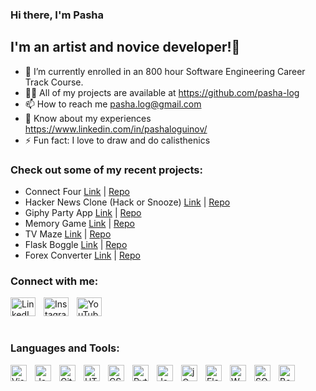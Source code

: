 ### Hi there, I'm Pasha 

## I'm an artist and novice developer!👋
- 🌱 I’m currently enrolled in an 800 hour Software Engineering Career Track Course.
- 👨‍💻 All of my projects are available at https://github.com/pasha-log
- 📫 How to reach me pasha.log@gmail.com 
- 📄 Know about my experiences https://www.linkedin.com/in/pashaloguinov/ 
- ⚡ Fun fact: I love to draw and do calisthenics

### Check out some of my recent projects:
- Connect Four [Link](https://pasha-log.github.io/connect-four-oo-version/) | [Repo](https://github.com/pasha-log/connect-four-oo-version)
- Hacker News Clone (Hack or Snooze) [Link](https://pasha-log.github.io/hack-or-snooze/) | [Repo](https://github.com/pasha-log/hack-or-snooze)
- Giphy Party App [Link](https://pasha-log.github.io/giphy-party-app/) | [Repo](https://github.com/pasha-log/giphy-party-app)
- Memory Game [Link](https://pasha-log.github.io/memory-game/) | [Repo](https://github.com/pasha-log/memory-game/tree/main)
- TV Maze [Link](https://pasha-log.github.io/tv-maze/) | [Repo](https://github.com/pasha-log/tv-maze)
- Flask Boggle [Link](https://pasha-boggle.herokuapp.com/) | [Repo](https://github.com/pasha-log/flask-boggle)
- Forex Converter [Link](https://pasha-forex-converter.herokuapp.com/) | [Repo](https://github.com/pasha-log/flask-forex-converter)

### Connect with me:
[<img align="left" alt="LinkedIn" height="30px" width="40px" src="https://raw.githubusercontent.com/rahuldkjain/github-profile-readme-generator/master/src/images/icons/Social/linked-in-alt.svg" style="padding-right:10px;" />][linkedin]
&nbsp;&nbsp;
[<img align="left" alt="Instagram" height="30px" width="40px" src="https://cdn.jsdelivr.net/npm/simple-icons@3.13.0/icons/instagram.svg" style="padding-right:10px;" />][instagram]
&nbsp;&nbsp;
[<img align="left" alt="YouTube" height="30px" width="40px" src="https://cdn.jsdelivr.net/npm/simple-icons@3.13.0/icons/youtube.svg" style="padding-right:10px;" />][youtube]

<br />

### Languages and Tools: 
[<img align="left" alt="Visual Studio Code" width="26px" src="https://cdn.jsdelivr.net/gh/devicons/devicon/icons/vscode/vscode-original.svg" style="padding-right:10px;" />][vscode]
[<img align="left" alt="JavaScript" width="26px" src="https://cdn.jsdelivr.net/gh/devicons/devicon/icons/javascript/javascript-original.svg" style="padding-right:10px;" />][javascript]
[<img align="left" alt="Git" width="26px" src="https://cdn.jsdelivr.net/gh/devicons/devicon/icons/git/git-original.svg" style="padding-right:10px;" />][github]
[<img align="left" alt="HTML5" width="26px" src="https://cdn.jsdelivr.net/gh/devicons/devicon/icons/html5/html5-original.svg" style="padding-right:10px;" />][html5] 
[<img align="left" alt="CSS3" width="26px" src="https://cdn.jsdelivr.net/gh/devicons/devicon/icons/css3/css3-original.svg" style="padding-right:10px;" />][css3]
[<img align="left" alt="Python3" width="26px" src="https://cdn.jsdelivr.net/npm/@programming-languages-logos/python@0.0.0/python.svg" style="padding-right:10px;" />][python]
[<img align="left" alt="Jasmine" width="26px" src="https://upload.wikimedia.org/wikipedia/en/2/22/Logo_jasmine.svg" style="padding-right:10px;" />][jasmine]
[<img align="left" alt="jQuery" width="26px" src="https://cdn.worldvectorlogo.com/logos/jquery-4.svg" style="padding-right:10px;" />][jquery]
[<img align="left" alt="Flask" width="26px" src="https://kevin-brown.com/images/flask-logo.svg" style="padding-right:10px;" />][flask]
[<img align="left" alt="WSL" width="26px" src="https://www.vectorlogo.zone/logos/ubuntu/ubuntu-icon.svg" style="padding-right:10px;" />][wsl]
[<img align="left" alt="SQL" width="26px" src="https://upload.wikimedia.org/wikipedia/commons/thumb/2/29/Postgresql_elephant.svg/540px-Postgresql_elephant.svg.png?20080116191800" style="padding-right:10px;" />][sql]
[<img align="left" alt="Bootstrap" width="26px" src="https://upload.wikimedia.org/wikipedia/commons/thumb/b/b2/Bootstrap_logo.svg/512px-Bootstrap_logo.svg.png?20210507000024" style="padding-right:10px;" />][bootstrap]

<br />
<br />

[youtube]: https://www.youtube.com/channel/UCR96EwkrIraOPOId7_G5evQ 
[linkedin]: https://www.linkedin.com/in/pashaloguinov/ 
[instagram]: https://www.instagram.com/grammarcommie/
[github]: https://git-scm.com/ 
[python]: https://www.python.org/ 
[vscode]: https://code.visualstudio.com/ 
[html5]: https://www.w3.org/html/
[css3]: https://developer.mozilla.org/en-US/docs/Web/CSS 
[javascript]: https://developer.mozilla.org/en-US/docs/Web/JavaScript
[jasmine]: https://jasmine.github.io/
[jquery]: https://jquery.com/
[flask]: https://flask.palletsprojects.com/en/2.2.x/
[wsl]: https://ubuntu.com/wsl
[sql]: https://www.postgresql.org/
[bootstrap]: https://getbootstrap.com/
